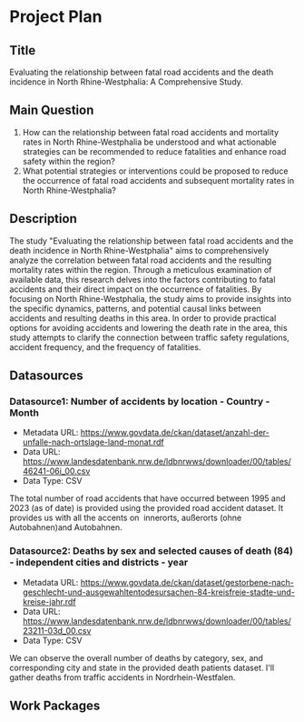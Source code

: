 # Project Plan

## Title
<!-- Give your project a short title. -->
Evaluating the relationship between fatal road accidents and the death incidence in North Rhine-Westphalia: A Comprehensive Study.

## Main Question

<!-- Think about one main question you want to answer based on the data. -->
1. How can the relationship between fatal road accidents and mortality rates in North Rhine-Westphalia be understood and what actionable strategies can be
   recommended to reduce fatalities and enhance road safety within the region?
2. What potential strategies or interventions could be proposed to reduce the occurrence of fatal road accidents and subsequent mortality rates in North Rhine-Westphalia?

## Description

<!-- Describe your data science project in max. 200 words. Consider writing about why and how you attempt it. -->
The study "Evaluating the relationship between fatal road accidents and the death incidence in North Rhine-Westphalia" aims to comprehensively 
analyze the correlation between fatal road accidents and the resulting mortality rates within the region. Through a meticulous examination of available data, 
this research delves into the factors contributing to fatal accidents and their direct impact on the occurrence of fatalities. By focusing on North Rhine-Westphalia, 
the study aims to provide insights into the specific dynamics, patterns, and potential causal links between accidents and resulting deaths in this area. 
In order to provide practical options for avoiding accidents and lowering the death rate in the area, this study attempts to clarify the connection between traffic safety regulations, 
accident frequency, and the frequency of fatalities.


## Datasources

<!-- Describe each datasources you plan to use in a section. Use the prefic "DatasourceX" where X is the id of the datasource. -->

### Datasource1: Number of accidents by location - Country - Month
* Metadata URL: https://www.govdata.de/ckan/dataset/anzahl-der-unfalle-nach-ortslage-land-monat.rdf
* Data URL: https://www.landesdatenbank.nrw.de/ldbnrwws/downloader/00/tables/46241-06i_00.csv
* Data Type: CSV

The total number of road accidents that have occurred between 1995 and 2023 (as of date) is provided using the provided road accident dataset. 
It provides us with all the accents on  innerorts, außerorts (ohne Autobahnen)and Autobahnen.

### Datasource2: Deaths by sex and selected causes of death (84) - independent cities and districts - year
* Metadata URL: https://www.govdata.de/ckan/dataset/gestorbene-nach-geschlecht-und-ausgewahltentodesursachen-84-kreisfreie-stadte-und-kreise-jahr.rdf
* Data URL: https://www.landesdatenbank.nrw.de/ldbnrwws/downloader/00/tables/23211-03d_00.csv 
* Data Type: CSV

We can observe the overall number of deaths by category, sex, and corresponding city and state in the provided death patients dataset. I'll gather deaths from traffic accidents in Nordrhein-Westfalen.

## Work Packages

<!-- List of work packages ordered sequentially, each pointing to an issue with more details. -->

